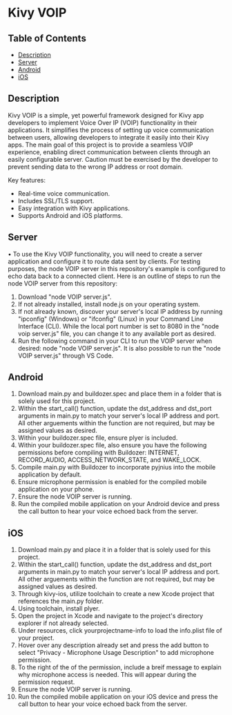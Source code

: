 # Kivy VOIP

## Table of Contents

- [Description](#description)
- [Server](#server)
- [Android](#android)
- [iOS](#iOS)

## Description

Kivy VOIP is a simple, yet powerful framework designed for Kivy app developers to implement Voice Over IP (VOIP) functionality in their applications.
It simplifies the process of setting up voice communication between users, allowing developers to integrate it easily into their Kivy apps.
The main goal of this project is to provide a seamless VOIP experience, enabling direct communication between clients through an easily configurable server.
Caution must be exercised by the developer to prevent sending data to the wrong IP address or root domain.

Key features:
- Real-time voice communication.
- Includes SSL/TLS support.
- Easy integration with Kivy applications.
- Supports Android and iOS platforms.

## Server

• To use the Kivy VOIP functionality, you will need to create a server application and configure it to route data sent by clients.
For testing purposes, the node VOIP server in this repository's example is configured to echo data back to a connected client.
Here is an outline of steps to run the node VOIP server from this repository:
1. Download "node VOIP server.js".
2. If not already installed, install node.js on your operating system.
3. If not already known, discover your server's local IP address by running "ipconfig" (Windows) or "ifconfig" (Linux) in your Command Line Interface (CLI).
   While the local port number is set to 8080 in the "node voip server.js" file, you can change it to any available port as desired.
4. Run the following command in your CLI to run the VOIP server when desired: node "node VOIP server.js". It is also possible to run the "node VOIP server.js"
   through VS Code.

## Android

1. Download main.py and buildozer.spec and place them in a folder that is solely used for this project.
2. Within the start_call() function, update the dst_address and dst_port arguments in main.py to match your server's local IP address and port.
   All other arguements within the function are not required, but may be assigned values as desired.
3. Within your buildozer.spec file, ensure plyer is included.
3. Within your buildozer.spec file, also ensure you have the following permissions before compiling with Buildozer:
   INTERNET, RECORD_AUDIO, ACCESS_NETWORK_STATE, and WAKE_LOCK.
4. Compile main.py with Buildozer to incorporate pyjnius into the mobile application by default.
6. Ensure microphone permission is enabled for the compiled mobile application on your phone.
5. Ensure the node VOIP server is running.
7. Run the compiled mobile application on your Android device and press the call button to hear your voice echoed back from the server.

## iOS

1. Download main.py and place it in a folder that is solely used for this project.
2. Within the start_call() function, update the dst_address and dst_port arguments in main.py to match your server's local IP address and port.
   All other arguements within the function are not required, but may be assigned values as desired.
3. Through kivy-ios, utilize toolchain to create a new Xcode project that references the main.py folder.
4. Using toolchain, install plyer.
5. Open the project in Xcode and navigate to the project's directory explorer if not already selected.
6. Under resources, click yourprojectname-info to load the info.plist file of your project.
7. Hover over any description already set and press the add button to select "Privacy - Microphone Usage Description" to add microphone permission.
8. To the right of the of the permission, include a breif message to explain why microphone access is needed.
   This will appear during the permission request.
9. Ensure the node VOIP server is running.
10. Run the compiled mobile application on your iOS device and press the call button to hear your voice echoed back from the server.
